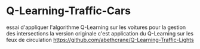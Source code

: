 # Q-Learning-Traffic-Cars
essai d'appliquer l'algorithme Q-Learning sur les voitures pour la gestion des intersections 
la version originale c'est application du Q-Learning sur les feux de circulation
https://github.com/abethcrane/Q-Learning-Traffic-Lights

